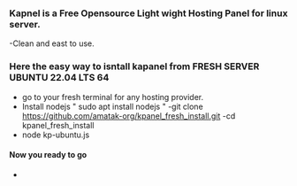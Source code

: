 ### Kapnel is a Free Opensource Light wight Hosting Panel for linux server.
-Clean and east to use.
### Here the easy way to isntall kapanel from FRESH SERVER UBUNTU 22.04 LTS 64
- go to your fresh terminal for any hosting provider.
- Install nodejs " sudo apt install nodejs "
-git clone https://github.com/amatak-org/kpanel_fresh_install.git
-cd kpanel_fresh_install
- node kp-ubuntu.js

#### Now you ready to go
-
